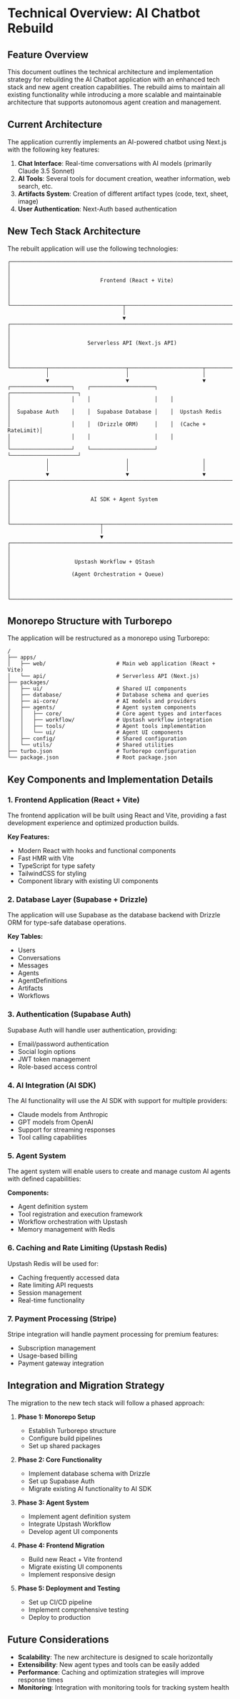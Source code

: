 # Technical Overview: AI Chatbot Rebuild

## Feature Overview

This document outlines the technical architecture and implementation strategy for rebuilding the AI Chatbot application with an enhanced tech stack and new agent creation capabilities. The rebuild aims to maintain all existing functionality while introducing a more scalable and maintainable architecture that supports autonomous agent creation and management.

## Current Architecture

The application currently implements an AI-powered chatbot using Next.js with the following key features:

1. **Chat Interface**: Real-time conversations with AI models (primarily Claude 3.5 Sonnet)
2. **AI Tools**: Several tools for document creation, weather information, web search, etc.
3. **Artifacts System**: Creation of different artifact types (code, text, sheet, image)
4. **User Authentication**: Next-Auth based authentication

## New Tech Stack Architecture

The rebuilt application will use the following technologies:

```
┌──────────────────────────────────────────────────────────────────────────┐
│                                                                          │
│                            Frontend (React + Vite)                       │
│                                                                          │
└───────────────────────────────────┬──────────────────────────────────────┘
                                    │
                                    ▼
┌──────────────────────────────────────────────────────────────────────────┐
│                                                                          │
│                        Serverless API (Next.js API)                      │
│                                                                          │
└───────────┬────────────────────────┬───────────────────────┬─────────────┘
            │                        │                       │
            ▼                        ▼                       ▼
┌───────────────────┐    ┌────────────────────┐    ┌─────────────────────┐
│                   │    │                    │    │                     │
│  Supabase Auth    │    │  Supabase Database │    │  Upstash Redis      │
│                   │    │  (Drizzle ORM)     │    │  (Cache + RateLimit)│
│                   │    │                    │    │                     │
└───────────────────┘    └────────────────────┘    └─────────────────────┘
            │                        │                       │
            │                        │                       │
            ▼                        ▼                       ▼
┌────────────────────────────────────────────────────────────────────────┐
│                                                                        │
│                         AI SDK + Agent System                          │
│                                                                        │
└────────────────────────────┬───────────────────────────────────────────┘
                             │
                             ▼
┌────────────────────────────────────────────────────────────────────────┐
│                                                                        │
│                    Upstash Workflow + QStash                           │
│                   (Agent Orchestration + Queue)                        │
│                                                                        │
└────────────────────────────────────────────────────────────────────────┘
```

## Monorepo Structure with Turborepo

The application will be restructured as a monorepo using Turborepo:

```
/
├── apps/
│   ├── web/                      # Main web application (React + Vite)
│   └── api/                      # Serverless API (Next.js)
├── packages/
│   ├── ui/                       # Shared UI components
│   ├── database/                 # Database schema and queries
│   ├── ai-core/                  # AI models and providers
│   ├── agents/                   # Agent system components
│   │   ├── core/                 # Core agent types and interfaces
│   │   ├── workflow/             # Upstash workflow integration
│   │   ├── tools/                # Agent tools implementation
│   │   └── ui/                   # Agent UI components
│   ├── config/                   # Shared configuration
│   └── utils/                    # Shared utilities
├── turbo.json                    # Turborepo configuration
└── package.json                  # Root package.json
```

## Key Components and Implementation Details

### 1. Frontend Application (React + Vite)

The frontend application will be built using React and Vite, providing a fast development experience and optimized production builds.

**Key Features:**

- Modern React with hooks and functional components
- Fast HMR with Vite
- TypeScript for type safety
- TailwindCSS for styling
- Component library with existing UI components

### 2. Database Layer (Supabase + Drizzle)

The application will use Supabase as the database backend with Drizzle ORM for type-safe database operations.

**Key Tables:**

- Users
- Conversations
- Messages
- Agents
- AgentDefinitions
- Artifacts
- Workflows

### 3. Authentication (Supabase Auth)

Supabase Auth will handle user authentication, providing:

- Email/password authentication
- Social login options
- JWT token management
- Role-based access control

### 4. AI Integration (AI SDK)

The AI functionality will use the AI SDK with support for multiple providers:

- Claude models from Anthropic
- GPT models from OpenAI
- Support for streaming responses
- Tool calling capabilities

### 5. Agent System

The agent system will enable users to create and manage custom AI agents with defined capabilities:

**Components:**

- Agent definition system
- Tool registration and execution framework
- Workflow orchestration with Upstash
- Memory management with Redis

### 6. Caching and Rate Limiting (Upstash Redis)

Upstash Redis will be used for:

- Caching frequently accessed data
- Rate limiting API requests
- Session management
- Real-time functionality

### 7. Payment Processing (Stripe)

Stripe integration will handle payment processing for premium features:

- Subscription management
- Usage-based billing
- Payment gateway integration

## Integration and Migration Strategy

The migration to the new tech stack will follow a phased approach:

1. **Phase 1: Monorepo Setup**

   - Establish Turborepo structure
   - Configure build pipelines
   - Set up shared packages

2. **Phase 2: Core Functionality**

   - Implement database schema with Drizzle
   - Set up Supabase Auth
   - Migrate existing AI functionality to AI SDK

3. **Phase 3: Agent System**

   - Implement agent definition system
   - Integrate Upstash Workflow
   - Develop agent UI components

4. **Phase 4: Frontend Migration**

   - Build new React + Vite frontend
   - Migrate existing UI components
   - Implement responsive design

5. **Phase 5: Deployment and Testing**
   - Set up CI/CD pipeline
   - Implement comprehensive testing
   - Deploy to production

## Future Considerations

- **Scalability**: The new architecture is designed to scale horizontally
- **Extensibility**: New agent types and tools can be easily added
- **Performance**: Caching and optimization strategies will improve response times
- **Monitoring**: Integration with monitoring tools for tracking system health
